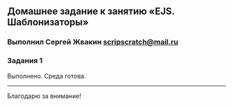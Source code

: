 ## Домашнее задание к занятию «EJS. Шаблонизаторы»

### Выполнил Сергей Жвакин scripscratch@mail.ru

### Задания 1

Выполнено. Среда готова.

---

Благодарю за внимание!
